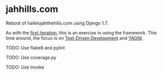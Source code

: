 jahhills.com
============

Reboot of hallelujahthehills.com using Django 1.7.

As with the [first iteration](http://github.com/bhrutledge/hallelujahthehills.com), this is an exercise in using the framework. This time around, the focus is on [Test-Driven Development](http://www.obeythetestinggoat.com/) and [YAGNI](http://en.wikipedia.org/wiki/You_aren't_gonna_need_it).

TODO: Use flake8 and pylint

TODO: Use coverage.py

TODO: Use Invoke

